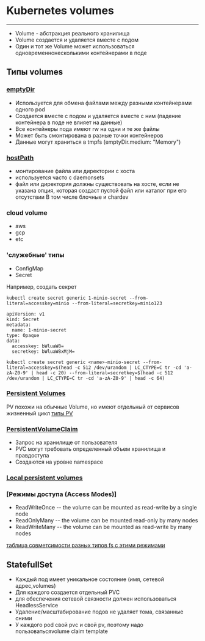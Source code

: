 # Kubernetes volumes
---------------------
- Volume - абстракция реального хранилища
- Volume создается и удаляется вместе с подом
- Один и тот же Volume может использоваться одновременнонесколькими контейнерами в поде


## Типы volumes
### [emptyDir](https://kubernetes.io/docs/concepts/storage/volumes/#emptydir)
- Используется для обмена файлами между разными контейнерами одного pod
- Создается вместе с подом и удаляется вместе с ним (падение контейнера в поде не влияет на данные)
- Все контейнеры пода имеют rw на одни и те же файлы
- Может быть смонтирована в разные точки контейнеров
- Данные могут храниться в tmpfs (emptyDir.medium: "Memory")

### [hostPath](https://kubernetes.io/docs/concepts/storage/volumes/#hostpath)
- монтирование файла или директории с хоста
- используется часто с daemonsets
- файл или директория должны существовать на хосте, если не указана опция, которая создаст пустой файл или каталог при его отсутствии
В том числе блочные и chardev

### cloud volume
- aws
- gcp
- etc

### 'служебные' типы
- СonfigMap
- Secret

Например,
создать секрет
```
kubectl create secret generic 1-minio-secret --from-literal=accesskey=minio --from-literal=secretkey=minio123

```
```
apiVersion: v1
kind: Secret
metadata:
  name: 1-minio-secret
type: Opaque
data:
  accesskey: bWluaW8=
  secretkey: bWluaW8xMjM=
```
```
kubectl create secret generic <name>-minio-secret --from-literal=accesskey=$(head -c 512 /dev/urandom | LC_CTYPE=C tr -cd 'a-zA-Z0-9' | head -c 20) --from-literal=secretkey=$(head -c 512 /dev/urandom | LC_CTYPE=C tr -cd 'a-zA-Z0-9' | head -c 64)
```

### [Persistent Volumes](https://kubernetes.io/docs/concepts/storage/persistent-volumes/#persistent-volumes)
PV похожи на обычные Volume, но имеют отдельный от сервисов жизненный цикл
[типы PV](https://kubernetes.io/docs/concepts/storage/persistent-volumes/#types-of-persistent-volumes)

### [PersistentVolumeClaim](https://kubernetes.io/docs/concepts/storage/persistent-volumes/#persistent-volumes)
- Запрос на хранилище от пользователя
- PVC могут требовать определенный объем хранилища и правдоступа
- Создаются на уровне namespace

### [Local persistent volumes](https://kubernetes.io/blog/2019/04/04/kubernetes-1.14-local-persistent-volumes-ga/)

### [Режимы доступа (Access Modes)]
-    ReadWriteOnce -- the volume can be mounted as read-write by a single node
-    ReadOnlyMany -- the volume can be mounted read-only by many nodes
-    ReadWriteMany -- the volume can be mounted as read-write by many nodes

[таблица совметсимости разных типов fs c этими режимами](https://kubernetes.io/docs/concepts/storage/persistent-volumes/#access-modes)


## StatefullSet
- Каждый под имеет уникальное состояние (имя, сетевой адрес,volumes)
- Для каждого создается отдельный PVC
- для обеспечения сетевой связности должен использоваться HeadlessService
- Удаление/масштабирование подов не удаляет тома, связанные сними
- У каждого pod свой pvc и свой pv, поэтому надо пользоватьсяvolume claim template

